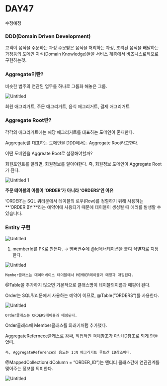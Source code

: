 # DAY47

수정예정

### DDD(Domain Driven Development)

고객이 음식을 주문하는 과정 주문받은 음식을 처리하는 과정, 조리된 음식을 배달하는 과정등의 도메인 지식(Domain Knowledge)들을 서비스 계층에서 비즈니스로직으로 구현하는것.

### Aggregate이란?

비슷한 범주의 연관된 업무를 하나로 그룹화 해놓은 그룹.

![Untitled](https://user-images.githubusercontent.com/70310271/176925451-91009429-aa96-4cc0-ba63-1bb9d94fcd9b.png)

회원 애그리거트, 주문 애그리거트, 음식 애그리거트, 결제 애그리거트

### Aggregate Root란?

각각의 애그리거트에는 해당 애그리거트를 대표하는 도메인이 존재한다.

Aggregate를 대표하는 도메인을 DDD에서는 Aggregate Root라고한다.

어떤 도메인을 Aggreate Root로 설정해야할까?

회원포인트를 알려면, 회원정보를 알아야한다. 즉, 회원정보 도메인이 Aggregate Root가 된다.

![Untitled 1](https://user-images.githubusercontent.com/70310271/176925460-1b142ed6-1ba1-4a06-adb0-9b00deed6ffb.png)

**주문 테이블의 이름이 ‘ORDER’가 아니라 ‘ORDERS’인 이유**

‘ORDER’는 SQL 쿼리문에서 테이블의 로우(Row)를 정렬하기 위해 사용하는 **‘ORDER BY’**라는 예약어에 사용되기 때문에 테이블이 생성될 때 에러를 발생할 수 있습니다.

### Entity 구현

![Untitled](https://s3-us-west-2.amazonaws.com/secure.notion-static.com/bde21ca6-5c8c-4855-85d8-239e4d98ccf0/Untitled.png)

1. memberId를 PK로 만든다. → 멤버변수에 @Id애너테이션을 붙여 식별자로 지정한다.

![Untitled](https://s3-us-west-2.amazonaws.com/secure.notion-static.com/d2a5fcb5-7073-4861-b296-943091d0afff/Untitled.png)

`Member클래스는 데이터베이스 테이블에서 MEMBER테이블과 매핑과 매핑된다.`

@Table을 추가하지 않으면 기본적으로 클래스명이 테이블의이름과 매핑이 된다.

Order는 SQL쿼리문에서 사용하는 예약어 이므로, @Table(”ORDERS”)를 사용한다.

![Untitled](https://s3-us-west-2.amazonaws.com/secure.notion-static.com/f6169612-8ad7-4c1c-ab77-8b29f6f95294/Untitled.png)

`Order클래스는 ORDERS테이블과 매핑된다.`

Order클래스에 Member클래스를 외래키처럼 추가했다.

AggregateRefernece클래스로 감싸, 직접적인 객체참조가 아닌 ID참조로 되게 만들었따.

`즉, AggregateReference의 용도는 1:N 애그리거트 루트간 ID참조이다.`

@MappedCollection(idColumn = “ORDER_ID”)는 엔티티 클래스간에 연관관계를 맺어주는 정보를 의미한다.

![Untitled](https://s3-us-west-2.amazonaws.com/secure.notion-static.com/98cf7792-93d1-40f6-b665-1c58e3b2bfad/Untitled.png)
